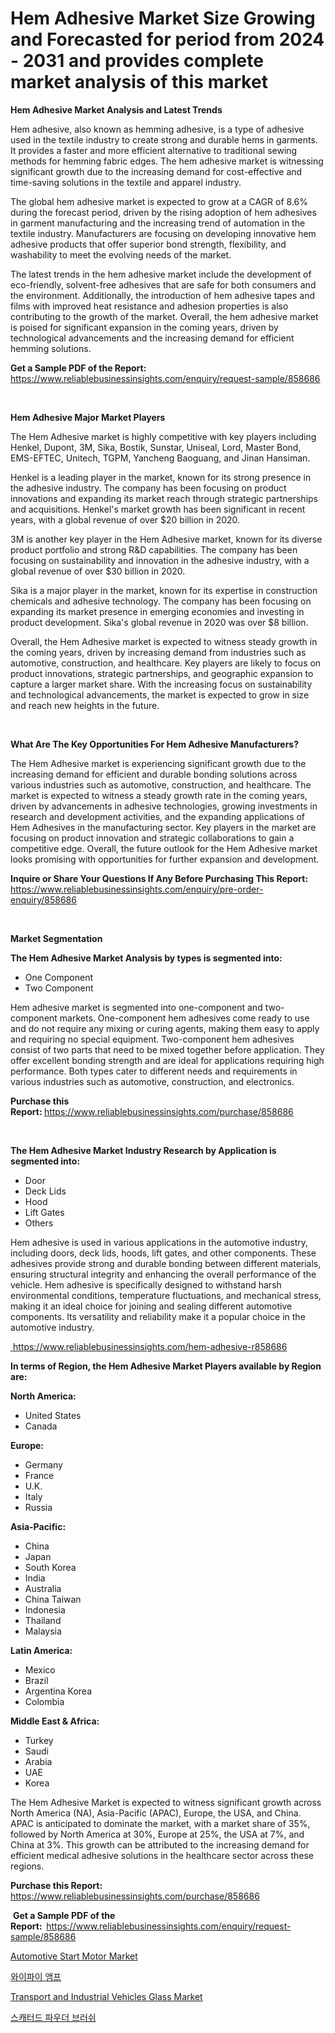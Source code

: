 <p><h1>Hem Adhesive Market Size Growing and Forecasted for period from 2024 - 2031 and provides complete market analysis of this market</h1></p><p><strong>Hem Adhesive Market Analysis and Latest Trends</strong></p>
<p><p>Hem adhesive, also known as hemming adhesive, is a type of adhesive used in the textile industry to create strong and durable hems in garments. It provides a faster and more efficient alternative to traditional sewing methods for hemming fabric edges. The hem adhesive market is witnessing significant growth due to the increasing demand for cost-effective and time-saving solutions in the textile and apparel industry.</p><p>The global hem adhesive market is expected to grow at a CAGR of 8.6% during the forecast period, driven by the rising adoption of hem adhesives in garment manufacturing and the increasing trend of automation in the textile industry. Manufacturers are focusing on developing innovative hem adhesive products that offer superior bond strength, flexibility, and washability to meet the evolving needs of the market.</p><p>The latest trends in the hem adhesive market include the development of eco-friendly, solvent-free adhesives that are safe for both consumers and the environment. Additionally, the introduction of hem adhesive tapes and films with improved heat resistance and adhesion properties is also contributing to the growth of the market. Overall, the hem adhesive market is poised for significant expansion in the coming years, driven by technological advancements and the increasing demand for efficient hemming solutions.</p></p>
<p><strong>Get a Sample PDF of the Report:&nbsp;</strong> <a href="https://www.reliablebusinessinsights.com/enquiry/request-sample/858686">https://www.reliablebusinessinsights.com/enquiry/request-sample/858686</a></p>
<p>&nbsp;</p>
<p><strong>Hem Adhesive Major Market Players</strong></p>
<p><p>The Hem Adhesive market is highly competitive with key players including Henkel, Dupont, 3M, Sika, Bostik, Sunstar, Uniseal, Lord, Master Bond, EMS-EFTEC, Unitech, TGPM, Yancheng Baoguang, and Jinan Hansiman. </p><p>Henkel is a leading player in the market, known for its strong presence in the adhesive industry. The company has been focusing on product innovations and expanding its market reach through strategic partnerships and acquisitions. Henkel's market growth has been significant in recent years, with a global revenue of over $20 billion in 2020.</p><p>3M is another key player in the Hem Adhesive market, known for its diverse product portfolio and strong R&D capabilities. The company has been focusing on sustainability and innovation in the adhesive industry, with a global revenue of over $30 billion in 2020.</p><p>Sika is a major player in the market, known for its expertise in construction chemicals and adhesive technology. The company has been focusing on expanding its market presence in emerging economies and investing in product development. Sika's global revenue in 2020 was over $8 billion.</p><p>Overall, the Hem Adhesive market is expected to witness steady growth in the coming years, driven by increasing demand from industries such as automotive, construction, and healthcare. Key players are likely to focus on product innovations, strategic partnerships, and geographic expansion to capture a larger market share. With the increasing focus on sustainability and technological advancements, the market is expected to grow in size and reach new heights in the future.</p></p>
<p>&nbsp;</p>
<p><strong>What Are The Key Opportunities For Hem Adhesive Manufacturers?</strong></p>
<p><p>The Hem Adhesive market is experiencing significant growth due to the increasing demand for efficient and durable bonding solutions across various industries such as automotive, construction, and healthcare. The market is expected to witness a steady growth rate in the coming years, driven by advancements in adhesive technologies, growing investments in research and development activities, and the expanding applications of Hem Adhesives in the manufacturing sector. Key players in the market are focusing on product innovation and strategic collaborations to gain a competitive edge. Overall, the future outlook for the Hem Adhesive market looks promising with opportunities for further expansion and development.</p></p>
<p><strong>Inquire or Share Your Questions If Any Before Purchasing This Report:</strong> <a href="https://www.reliablebusinessinsights.com/enquiry/pre-order-enquiry/858686">https://www.reliablebusinessinsights.com/enquiry/pre-order-enquiry/858686</a></p>
<p>&nbsp;</p>
<p><strong>Market Segmentation</strong></p>
<p><strong>The Hem Adhesive Market Analysis by types is segmented into:</strong></p>
<p><ul><li>One Component</li><li>Two Component</li></ul></p>
<p><p>Hem adhesive market is segmented into one-component and two-component markets. One-component hem adhesives come ready to use and do not require any mixing or curing agents, making them easy to apply and requiring no special equipment. Two-component hem adhesives consist of two parts that need to be mixed together before application. They offer excellent bonding strength and are ideal for applications requiring high performance. Both types cater to different needs and requirements in various industries such as automotive, construction, and electronics.</p></p>
<p><strong>Purchase this Report:&nbsp;</strong><a href="https://www.reliablebusinessinsights.com/purchase/858686">https://www.reliablebusinessinsights.com/purchase/858686</a></p>
<p>&nbsp;</p>
<p><strong>The Hem Adhesive Market Industry Research by Application is segmented into:</strong></p>
<p><ul><li>Door</li><li>Deck Lids</li><li>Hood</li><li>Lift Gates</li><li>Others</li></ul></p>
<p><p>Hem adhesive is used in various applications in the automotive industry, including doors, deck lids, hoods, lift gates, and other components. These adhesives provide strong and durable bonding between different materials, ensuring structural integrity and enhancing the overall performance of the vehicle. Hem adhesive is specifically designed to withstand harsh environmental conditions, temperature fluctuations, and mechanical stress, making it an ideal choice for joining and sealing different automotive components. Its versatility and reliability make it a popular choice in the automotive industry.</p></p>
<p><a href="https://www.reliablebusinessinsights.com/hem-adhesive-r858686">&nbsp;https://www.reliablebusinessinsights.com/hem-adhesive-r858686</a></p>
<p><strong>In terms of Region, the Hem Adhesive Market Players available by Region are:</strong></p>
<p>
    <p> <strong> North America: </strong>
        <ul>
            <li>United States</li>
            <li>Canada</li>
        </ul>
        </p> 
    <p> <strong> Europe: </strong>
        <ul>
            <li>Germany</li>
            <li>France</li>
            <li>U.K.</li>
            <li>Italy</li>
            <li>Russia</li>
        </ul>
        </p> 
    <p> <strong> Asia-Pacific: </strong>
        <ul>
            <li>China</li>
            <li>Japan</li>
            <li>South Korea</li>
            <li>India</li>
            <li>Australia</li>
            <li>China Taiwan</li>
            <li>Indonesia</li>
            <li>Thailand</li>
            <li>Malaysia</li>
        </ul>
        </p> 
    <p> <strong> Latin America: </strong>
        <ul>
            <li>Mexico</li>
            <li>Brazil</li>
            <li>Argentina Korea</li>
            <li>Colombia</li>
        </ul>
        </p> 
    <p> <strong> Middle East & Africa: </strong>
        <ul>
            <li>Turkey</li>
            <li>Saudi</li>
            <li>Arabia</li>
            <li>UAE</li>
            <li>Korea</li>
        </ul>
    </p>
    </p>
<p><p>The Hem Adhesive Market is expected to witness significant growth across North America (NA), Asia-Pacific (APAC), Europe, the USA, and China. APAC is anticipated to dominate the market, with a market share of 35%, followed by North America at 30%, Europe at 25%, the USA at 7%, and China at 3%. This growth can be attributed to the increasing demand for efficient medical adhesive solutions in the healthcare sector across these regions.</p></p>
<p><strong>Purchase this Report: </strong><a href="https://www.reliablebusinessinsights.com/purchase/858686">https://www.reliablebusinessinsights.com/purchase/858686</a></p>
<p>&nbsp;<strong>Get a Sample PDF of the Report:&nbsp;&nbsp;</strong><a href="https://www.reliablebusinessinsights.com/enquiry/request-sample/858686">https://www.reliablebusinessinsights.com/enquiry/request-sample/858686</a></p>
<p><strong></strong></p>
<p><p><a href="https://github.com/sonuprakash1/Market-Research-Report-List-3/blob/main/automotive-start-motor-market.md">Automotive Start Motor Market</a></p><p><a href="https://github.com/ThomasElmes2022/Market-Research-Report-List-1/blob/main/7372667117650.md">와이파이 앰프</a></p><p><a href="https://github.com/Whitneyboyettebo9kiw7yr13/Market-Research-Report-List-3/blob/main/transport-and-industrial-vehicles-glass-market.md">Transport and Industrial Vehicles Glass Market</a></p><p><a href="https://github.com/risastia4/Market-Research-Report-List-1/blob/main/2938311117649.md">스캐터드 파우더 브러쉬</a></p></p>